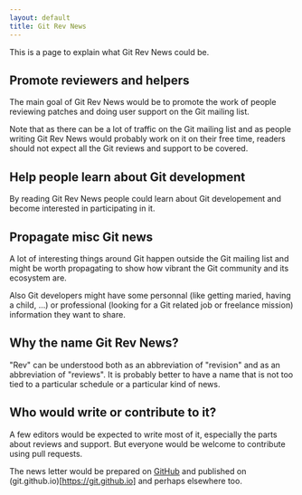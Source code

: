 ```yaml
---
layout: default
title: Git Rev News
---
```


This is a page to explain what Git Rev News could be.

## Promote reviewers and helpers

The main goal of Git Rev News would be to promote the work of people
reviewing patches and doing user support on the Git mailing list.

Note that as there can be a lot of traffic on the Git mailing list and
as people writing Git Rev News would probably work on it on their free
time, readers should not expect all the Git reviews and support to be
covered.

## Help people learn about Git development

By reading Git Rev News people could learn about Git developement and
become interested in participating in it.

## Propagate misc Git news

A lot of interesting things around Git happen outside the Git mailing
list and might be worth propagating to show how vibrant the Git
community and its ecosystem are.

Also Git developers might have some personnal (like getting maried,
having a child, ...) or professional (looking for a Git related job or
freelance mission) information they want to share.

## Why the name Git Rev News?

"Rev" can be understood both as an abbreviation of "revision" and as
an abbreviation of "reviews". It is probably better to have a name
that is not too tied to a particular schedule or a particular kind of
news.

## Who would write or contribute to it?

A few editors would be expected to write most of it, especially the
parts about reviews and support. But everyone would be welcome to
contribute using pull requests.

The news letter would be prepared on [GitHub](https://github.com/git/git.github.io)
and published on (git.github.io)[https://git.github.io] and perhaps elsewhere too.


